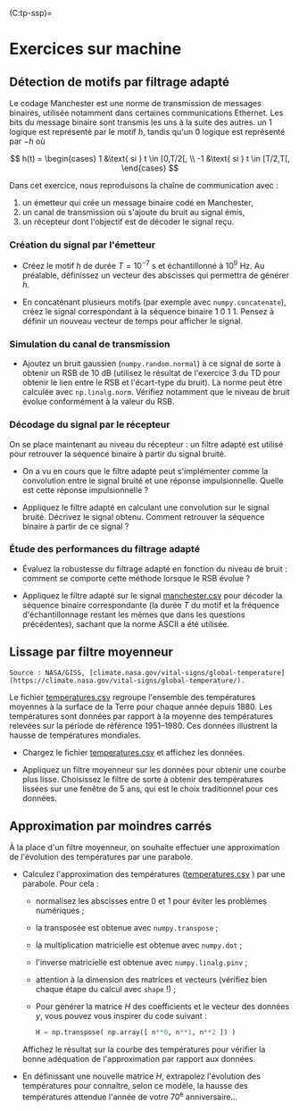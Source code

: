 (C:tp-ssp)=
# Exercices sur machine


## Détection de motifs par filtrage adapté

Le codage Manchester est une norme de transmission de messages binaires,
utilisée notamment dans certaines communications Ethernet.
Les bits du message binaire sont transmis les uns à la suite des autres.
un 1 logique est représenté par le motif $h$,
tandis qu'un 0 logique est représenté par $-h$ où

$$
h(t) =
\begin{cases}
1  &\text{ si } t \in [0,T/2[, \\
-1 &\text{ si } t \in [T/2,T[,
\end{cases}
$$

Dans cet exercice, nous reproduisons la chaîne de communication avec :
1. un émetteur qui crée un message binaire codé en Manchester,
1. un canal de transmission où s'ajoute du bruit au signal émis,
1. un récepteur dont l'objectif est de décoder le signal reçu.


### Création du signal par l'émetteur

* Créez le motif $h$ de durée $T=10^{-7}$ s et échantillonné à $10^{9}$ Hz.
  Au préalable, définissez un vecteur des abscisses qui permettra de générer $h$.

* En concaténant plusieurs motifs (par exemple avec `numpy.concatenate`),
  créez le signal correspondant à la séquence binaire $1\ 0\ 1\ 1$.
  Pensez à définir un nouveau vecteur de temps pour afficher le signal.


### Simulation du canal de transmission

* Ajoutez un bruit gaussien (`numpy.random.normal`) à ce signal de sorte à obtenir un RSB de 10 dB
  (utilisez le résultat de l'exercice 3 du TD pour obtenir le lien entre le RSB et l'écart-type du bruit).
  La norme peut être calculée avec `np.linalg.norm`.
  Vérifiez notamment que le niveau de bruit évolue conformément à la valeur du RSB.


### Décodage du signal par le récepteur
  
On se place maintenant au niveau du récepteur :
un filtre adapté est utilisé pour retrouver la séquence binaire à partir du signal bruité.

* On a vu en cours que le filtre adapté peut s'implémenter comme la convolution entre le signal bruité
  et une réponse impulsionnelle.
  Quelle est cette réponse impulsionnelle ?

* Appliquez le filtre adapté en calculant une convolution sur le signal bruité.
  Décrivez le signal obtenu.
  Comment retrouver la séquence binaire à partir de ce signal ?  


### Étude des performances du filtrage adapté

* Évaluez la robustesse du filtrage adapté en fonction du niveau de bruit :
  comment se comporte cette méthode lorsque le RSB évolue ?

* Appliquez le filtre adapté sur le signal <a href="_static/files/manchester.csv">manchester.csv</a>
  pour décoder la séquence binaire correspondante
  (la durée $T$ du motif et la fréquence d'échantillonnage restant les mêmes que dans les questions précédentes),
  sachant que la norme ASCII a été utilisée.


## Lissage par filtre moyenneur

```{margin}
Source : NASA/GISS, [climate.nasa.gov/vital-signs/global-temperature](https://climate.nasa.gov/vital-signs/global-temperature/).
```

Le fichier <a href="_static/files/temperatures.csv">temperatures.csv</a> regroupe l'ensemble des températures moyennes à la surface de la Terre
pour chaque année depuis 1880.
Les températures sont données par rapport à la moyenne des températures relevées sur la période de référence 1951–1980.
Ces données illustrent la hausse de températures mondiales.

* Chargez le fichier <a href="_static/files/temperatures.csv">temperatures.csv</a> et affichez les données.

* Appliquez un filtre moyenneur sur les données pour obtenir une courbe plus lisse.
  Choisissez le filtre de sorte à obtenir des températures lissées sur une fenêtre de 5 ans,
  qui est le choix traditionnel pour ces données.
  

## Approximation par moindres carrés

<!-- supprimer la 1re partie + ajouter des questions d'analyse et de compréhension ? -->

À la place d'un filtre moyenneur, on souhaite effectuer une approximation de l'évolution des températures par une parabole.

* Calculez l'approximation des températures
  (<a href="_static/files/temperatures.csv">temperatures.csv</a> ) par une parabole.
  Pour cela :
  - normalisez les abscisses entre 0 et 1 pour éviter les problèmes numériques ;
  - la transposée est obtenue avec `numpy.transpose` ;
  - la multiplication matricielle est obtenue avec `numpy.dot` ;
  - l'inverse matricielle est obtenue avec `numpy.linalg.pinv` ;
  - attention à la dimension des matrices et vecteurs (vérifiez bien chaque étape du calcul avec `shape` !) ;
  - Pour générer la matrice $H$ des coefficients et le vecteur des données $y$,
    vous pouvez vous inspirer du code suivant :

    ```python
    H = np.transpose( np.array([ n**0, n**1, n**2 ]) )
    ```
  
  Affichez le résultat sur la courbe des températures pour vérifier
  la bonne adéquation de l'approximation par rapport aux données.
  
* En définissant une nouvelle matrice $H$,
  extrapolez l'évolution des températures pour connaître, selon ce modèle,
  la hausse des températures attendue l'année de votre 70<sup>e</sup> anniversaire...